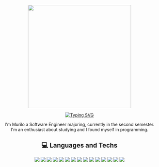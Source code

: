 <div align="center">
<img width="340px" src="https://media4.giphy.com/media/v1.Y2lkPTc5MGI3NjExM3N6cHhiMDB2enBjbXJtZ21kZm81YXRrMDd6NHh1dXJhb3Zhdnl2NiZlcD12MV9pbnRlcm5hbF9naWZfYnlfaWQmY3Q9cw/gGVliL4w75LPsGW0pw/giphy.gif">
      
[![Typing SVG](https://readme-typing-svg.herokuapp.com?font=Mozilla+Headline&size=44&pause=1000&color=F7F7F7&center=true&vCenter=true&width=435&lines=Wassup+%F0%9F%92%AA)](https://git.io/typing-svg)

I'm Murilo a Software Engineer majoring, currently in the second semester. I'm an enthusiast about studying and I found myself in programming.

      
## 💻 Languages and Techs

<div>
    <img src="https://img.shields.io/badge/html5-%23E34F26.svg?style=for-the-badge&logo=html5&logoColor=white" />
    <img src="https://img.shields.io/badge/css3-%231572B6.svg?style=for-the-badge&logo=css3&logoColor=white" />
    <img src="https://img.shields.io/badge/javascript-%23323330.svg?style=for-the-badge&logo=javascript&logoColor=%23F7DF1E" />
    <img src="https://img.shields.io/badge/typescript-%23007ACC.svg?style=for-the-badge&logo=typescript&logoColor=white" />
    <img src="https://img.shields.io/badge/Node.js-339933?style=for-the-badge&logo=nodedotjs&logoColor=white" />
    <img src="https://img.shields.io/badge/Express.js-000000?style=for-the-badge&logo=express&logoColor=white" />
    <img src="https://img.shields.io/badge/Bootstrap-563D7C?style=for-the-badge&logo=bootstrap&logoColor=white" />
    <img src="https://img.shields.io/badge/Sass-CC6699?style=for-the-badge&logo=sass&logoColor=white" />
    <img src="https://img.shields.io/badge/java-%23ED8B00.svg?style=for-the-badge&logo=openjdk&logoColor=white" />
    <img src="https://img.shields.io/badge/Junit5-25A162?style=for-the-badge&logo=junit5&logoColor=white">
    <img src="https://img.shields.io/badge/python-3670A0?style=for-the-badge&logo=python&logoColor=ffdd54" />
    <img src="https://img.shields.io/badge/mysql-%2300f.svg?style=for-the-badge&logo=mysql&logoColor=white" />
    <img src="https://img.shields.io/badge/postgres-%23316192.svg?style=for-the-badge&logo=postgresql&logoColor=white" />
    <img src="https://img.shields.io/badge/MongoDB-4EA94B?style=for-the-badge&logo=mongodb&logoColor=white">
    <img src= "https://img.shields.io/badge/markdown-%23000000.svg?style=for-the-badge&logo=markdown&logoColor=white" >  
</div>

</div>




